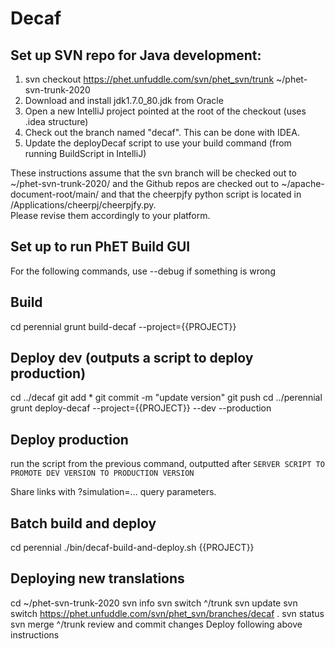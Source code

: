 # Decaf

## Set up SVN repo for Java development:
1. svn checkout https://phet.unfuddle.com/svn/phet_svn/trunk ~/phet-svn-trunk-2020
2. Download and install jdk1.7.0_80.jdk from Oracle
3. Open a new IntelliJ project pointed at the root of the checkout (uses .idea structure)
4. Check out the branch named "decaf".  This can be done with IDEA.
5. Update the deployDecaf script to use your build command (from running BuildScript in IntelliJ)

These instructions assume that the svn branch will be checked out to ~/phet-svn-trunk-2020/ and the Github repos are 
checked out to ~/apache-document-root/main/ and that the cheerpjfy python script is located in /Applications/cheerpj/cheerpjfy.py.  
Please revise them accordingly to your platform.

## Set up to run PhET Build GUI
For the following commands, use --debug if something is wrong

## Build
cd perennial
grunt build-decaf --project={{PROJECT}}

## Deploy dev (outputs a script to deploy production)
cd ../decaf
git add *
git commit -m "update version"
git push
cd ../perennial
grunt deploy-decaf --project={{PROJECT}} --dev --production

## Deploy production
run the script from the previous command, outputted after `SERVER SCRIPT TO PROMOTE DEV VERSION TO PRODUCTION VERSION`

Share links with ?simulation=... query parameters.

## Batch build and deploy
cd perennial
./bin/decaf-build-and-deploy.sh {{PROJECT}}

## Deploying new translations
cd ~/phet-svn-trunk-2020
svn info
svn switch ^/trunk
svn update
svn switch https://phet.unfuddle.com/svn/phet_svn/branches/decaf .
svn status
svn merge ^/trunk
review and commit changes
Deploy following above instructions